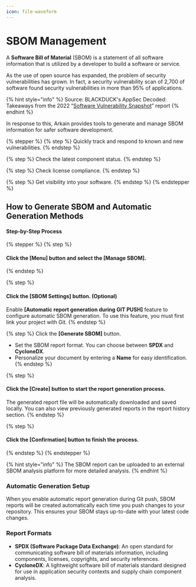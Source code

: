 ```yaml
---
icon: file-waveform
---
```


# SBOM Management

A **Software Bill of Material** (SBOM) is a statement of all software information that is utilized by a developer to build a software or service.&#x20;

As the use of open source has expanded, the problem of security vulnerabilities has grown. In fact, a security vulnerability scan of 2,700 of software found security vulnerabilities in more than 95% of applications.

{% hint style="info" %}
Source: BLACKDUCK's AppSec Decoded: Takeaways from the 2022 “[Software Vulnerability Snapshot](https://www.blackduck.com/blog/appsec-decoded-2022-software-vulnerability-snapshot-report-takeaways.html)” report
{% endhint %}

In response to this, Arkain provides tools to generate and manage SBOM information for safer software development.

{% stepper %}
{% step %}
Quickly track and respond to known and new vulnerabilities.&#x20;
{% endstep %}

{% step %}
Check the latest component status.&#x20;
{% endstep %}

{% step %}
Check license compliance.&#x20;
{% endstep %}

{% step %}
Get visibility into your software.
{% endstep %}
{% endstepper %}

## How to Generate SBOM and Automatic Generation Methods

#### Step-by-Step Process

{% stepper %}
{% step %}
#### Click the **\[Menu]** button and select the **\[Manage SBOM]**.


{% endstep %}

{% step %}
#### Click the **\[SBOM Settings]** button. (Optional)

Enable **\[Automatic report generation during GIT PUSH]** feature to configure automatic SBOM generation. To use this feature, you must first link your project with Git.
{% endstep %}

{% step %}
Click the **\[Generate SBOM]** button.

* Set the SBOM report format. You can choose between **SPDX** and **CycloneDX**.
* Personalize your document by entering a **Name** for easy identification.
{% endstep %}

{% step %}
#### Click the **\[Create]** button to start the report generation process.

The generated report file will be automatically downloaded and saved locally. You can also view previously generated reports in the report history section.
{% endstep %}

{% step %}
#### Click the **\[Confirmation]** button to finish the process.


{% endstep %}
{% endstepper %}

{% hint style="info" %}
The SBOM report can be uploaded to an external SBOM analysis platform for more detailed analysis.
{% endhint %}

### Automatic Generation Setup

When you enable automatic report generation during Git push, SBOM reports will be created automatically each time you push changes to your repository. This ensures your SBOM stays up-to-date with your latest code changes.

### Report Formats

* **SPDX (Software Package Data Exchange)**: An open standard for communicating software bill of materials information, including components, licenses, copyrights, and security references.
* **CycloneDX**: A lightweight software bill of materials standard designed for use in application security contexts and supply chain component analysis.

